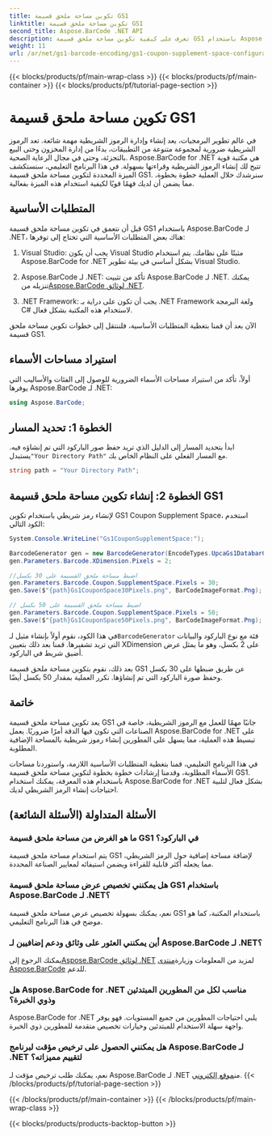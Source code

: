 ```yaml
---
title: تكوين مساحة ملحق قسيمة GS1
linktitle: تكوين مساحة ملحق قسيمة GS1
second_title: Aspose.BarCode .NET API
description: تعرف على كيفية تكوين مساحة ملحق قسيمة GS1 باستخدام Aspose.BarCode لـ .NET. اتبع دليلنا خطوة بخطوة لإتقان هذه الميزة.
weight: 11
url: /ar/net/gs1-barcode-encoding/gs1-coupon-supplement-space-configuration/
---
```


{{< blocks/products/pf/main-wrap-class >}}
{{< blocks/products/pf/main-container >}}
{{< blocks/products/pf/tutorial-page-section >}}

# تكوين مساحة ملحق قسيمة GS1


في عالم تطوير البرمجيات، يعد إنشاء وإدارة الرموز الشريطية مهمة شائعة. تعد الرموز الشريطية ضرورية لمجموعة متنوعة من التطبيقات، بدءًا من إدارة المخزون وحتى البيع بالتجزئة، وحتى في مجال الرعاية الصحية. Aspose.BarCode for .NET هي مكتبة قوية تتيح لك إنشاء الرموز الشريطية وقراءتها بسهولة. في هذا البرنامج التعليمي، سنستكشف الميزة المحددة لتكوين مساحة ملحق قسيمة GS1. سنرشدك خلال العملية خطوة بخطوة، مما يضمن أن لديك فهمًا قويًا لكيفية استخدام هذه الميزة بفعالية.

## المتطلبات الأساسية

قبل أن نتعمق في تكوين مساحة ملحق قسيمة GS1 باستخدام Aspose.BarCode لـ .NET، هناك بعض المتطلبات الأساسية التي تحتاج إلى توفرها:

1. Visual Studio: يجب أن يكون Visual Studio مثبتًا على نظامك. يتم استخدام Aspose.BarCode for .NET بشكل أساسي في بيئة تطوير Visual Studio.

2.  Aspose.BarCode لـ .NET: تأكد من تثبيت Aspose.BarCode لـ .NET. يمكنك تنزيله من[Aspose.BarCode لوثائق .NET](https://reference.aspose.com/barcode/net/).

3. .NET Framework: يجب أن تكون على دراية بـ .NET Framework ولغة البرمجة C# لاستخدام هذه المكتبة بشكل فعال.

الآن بعد أن قمنا بتغطية المتطلبات الأساسية، فلننتقل إلى خطوات تكوين مساحة ملحق قسيمة GS1.

## استيراد مساحات الأسماء

أولاً، تأكد من استيراد مساحات الأسماء الضرورية للوصول إلى الفئات والأساليب التي يوفرها Aspose.BarCode لـ .NET:

```csharp
using Aspose.BarCode;
```

## الخطوة 1: تحديد المسار

 ابدأ بتحديد المسار إلى الدليل الذي تريد حفظ صور الباركود التي تم إنشاؤه فيه. يستبدل`"Your Directory Path"` مع المسار الفعلي على النظام الخاص بك.

```csharp
string path = "Your Directory Path";
```

## الخطوة 2: إنشاء تكوين مساحة ملحق قسيمة GS1

لإنشاء رمز شريطي باستخدام تكوين GS1 Coupon Supplement Space، استخدم الكود التالي:

```csharp
System.Console.WriteLine("Gs1CouponSupplementSpace:");

BarcodeGenerator gen = new BarcodeGenerator(EncodeTypes.UpcaGs1DatabarCoupon, "123456789012(8110)ASPOSE");
gen.Parameters.Barcode.XDimension.Pixels = 2;

//اضبط مساحة ملحق القسيمة على 30 بكسل
gen.Parameters.Barcode.Coupon.SupplementSpace.Pixels = 30;
gen.Save($"{path}Gs1CouponSpace30Pixels.png", BarCodeImageFormat.Png);

// اضبط مساحة ملحق القسيمة على 50 بكسل
gen.Parameters.Barcode.Coupon.SupplementSpace.Pixels = 50;
gen.Save($"{path}Gs1CouponSpace50Pixels.png", BarCodeImageFormat.Png);
```

 في هذا الكود، نقوم أولاً بإنشاء مثيل لـ`BarcodeGenerator` فئة مع نوع الباركود والبيانات التي تريد تشفيرها. قمنا بعد ذلك بتعيين XDimension على 2 بكسل، وهو ما يمثل عرض أضيق شريط في الباركود. 

بعد ذلك، نقوم بتكوين مساحة ملحق قسيمة GS1 عن طريق ضبطها على 30 بكسل وحفظ صورة الباركود التي تم إنشاؤها. نكرر العملية بمقدار 50 بكسل أيضًا.

## خاتمة

يعد تكوين مساحة ملحق قسيمة GS1 جانبًا مهمًا للعمل مع الرموز الشريطية، خاصة في الصناعات التي تكون فيها الدقة أمرًا ضروريًا. يعمل Aspose.BarCode for .NET على تبسيط هذه العملية، مما يسهل على المطورين إنشاء رموز شريطية بالمساحة الإضافية المطلوبة.

في هذا البرنامج التعليمي، قمنا بتغطية المتطلبات الأساسية اللازمة، واستوردنا مساحات الأسماء المطلوبة، وقدمنا إرشادات خطوة بخطوة لتكوين مساحة ملحق قسيمة GS1. باستخدام هذه المعرفة، يمكنك استخدام Aspose.BarCode for .NET بشكل فعال لتلبية احتياجات إنشاء الرمز الشريطي لديك.

## الأسئلة المتداولة (الأسئلة الشائعة)

### ما هو الغرض من مساحة ملحق قسيمة GS1 في الباركود؟
يتم استخدام مساحة ملحق قسيمة GS1 لإضافة مساحة إضافية حول الرمز الشريطي، مما يجعله أكثر قابلية للقراءة ويضمن استيفائه لمعايير الصناعة المحددة.

### هل يمكنني تخصيص عرض مساحة ملحق قسيمة GS1 باستخدام Aspose.BarCode لـ .NET؟
نعم، يمكنك بسهولة تخصيص عرض مساحة ملحق قسيمة GS1 باستخدام المكتبة، كما هو موضح في هذا البرنامج التعليمي.

### أين يمكنني العثور على وثائق ودعم إضافيين لـ Aspose.BarCode لـ .NET؟
 يمكنك الرجوع إلى[Aspose.BarCode لوثائق .NET](https://reference.aspose.com/barcode/net/) لمزيد من المعلومات وزيارة[منتدى Aspose.BarCode](https://forum.aspose.com/c/barcode/13) للدعم.

### هل Aspose.BarCode for .NET مناسب لكل من المطورين المبتدئين وذوي الخبرة؟
Aspose.BarCode for .NET يلبي احتياجات المطورين من جميع المستويات. فهو يوفر واجهة سهلة الاستخدام للمبتدئين وخيارات تخصيص متقدمة للمطورين ذوي الخبرة.

### هل يمكنني الحصول على ترخيص مؤقت لبرنامج Aspose.BarCode لـ .NET لتقييم مميزاته؟
 نعم، يمكنك طلب ترخيص مؤقت لـ Aspose.BarCode لـ .NET من[موقع إلكتروني](https://purchase.aspose.com/temporary-license/).
{{< /blocks/products/pf/tutorial-page-section >}}

{{< /blocks/products/pf/main-container >}}
{{< /blocks/products/pf/main-wrap-class >}}

{{< blocks/products/products-backtop-button >}}
